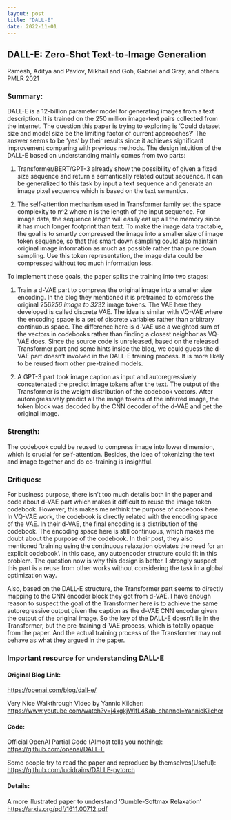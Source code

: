 ```yaml
---
layout: post
title: "DALL-E"
date: 2022-11-01
---
```


## DALL-E: Zero-Shot Text-to-Image Generation

Ramesh, Aditya and Pavlov, Mikhail and Goh, Gabriel and Gray, and others
PMLR 2021

### Summary:
DALL-E is a 12-billion parameter model for generating images from a text description. It is trained on the 250 million image-text pairs collected from the internet. The question this paper is trying to exploring is ‘Could dataset size and model size be the limiting factor of current approaches?’ The answer seems to be ‘yes’ by their results since it achieves significant improvement comparing with previous methods. The design intuition of the DALL-E based on understanding mainly comes from two parts:

1.	Transformer/BERT/GPT-3 already show the possibility of given a fixed size sequence and return a semantically related output sequence. It can be generalized to this task by input a text sequence and generate an image pixel sequence which is based on the text semantics.

2.	The self-attention mechanism used in Transformer family set the space complexity to n^2 where n is the length of the input sequence. For image data, the sequence length will easily eat up all the memory since it  has much longer footprint than text. To make the image data tractable, the goal is to smartly compressed the image into a smaller size of image token sequence, so that this smart down sampling could also maintain original image information as much as possible rather than pure down sampling. Use this token representation, the image data could be compressed without too much information loss.

To implement these goals, the paper splits the training into two stages:

1.	Train a d-VAE part to compress the original image into a smaller size encoding. In the blog they mentioned it is pretrained to compress the original 256*256 image to 32*32 image tokens. The VAE here they developed is called discrete VAE. The idea is similar with VQ-VAE where the encoding space is a set of discrete variables rather than arbitrary continuous space. The difference here is d-VAE use a weighted sum of the vectors in codebooks rather than finding a closest neighbor as VQ-VAE does. Since the source code is unreleased, based on the released Transformer part and some hints inside the blog, we could guess the d-VAE part doesn’t involved in the DALL-E training process. It is more likely to be reused from other pre-trained models.

2.	A GPT-3 part took image caption as input and autoregressively concatenated the predict image tokens after the text. The output of the Transformer is the weight distribution of the codebook vectors. After autoregressively predict all the image tokens of the inferred image, the token block was decoded by the CNN decoder of the d-VAE and get the original image.

### Strength:

The codebook could be reused to compress image into lower dimension, which is crucial for self-attention. Besides, the idea of tokenizing the text and image together and do co-training is insightful.
### Critiques:

For business purpose, there isn’t too much details both in the paper and code about d-VAE part which makes it difficult to reuse the image token codebook. However, this makes me rethink the purpose of codebook here. In VQ-VAE work, the codebook is directly related with the encoding space of the VAE. In their d-VAE, the final encoding is a distribution of the codebook. The encoding space here is still continuous, which makes me doubt about the purpose of the codebook. In their post, they also mentioned ‘training using the continuous relaxation obviates the need for an explicit codebook’. In this case, any autoencoder structure could fit in this problem. The question now is why this design is better. I strongly suspect this part is a reuse from other works without considering the task in a global optimization way.

Also, based on the DALL-E structure, the Transformer part seems to directly mapping to the CNN encoder block they got from d-VAE. I have enough reason to suspect the goal of the Transformer here is to achieve the same autoregressive output given the caption as the d-VAE CNN encoder given the output of the original image. So the key of the DALL-E doesn’t lie in the Transformer, but the pre-training d-VAE process, which is totally opaque from the paper. And the actual training process of the Transformer may not behave as what they argued in the paper.

### Important resource for understanding DALL-E

#### Original Blog Link:
https://openai.com/blog/dall-e/

Very Nice Walkthrough Video by Yannic Kilcher:
https://www.youtube.com/watch?v=j4xgkjWlfL4&ab_channel=YannicKilcher

#### Code:
Official OpenAI Partial Code (Almost tells you nothing): 
https://github.com/openai/DALL-E

Some people try to read the paper and reproduce by themselves(Useful):
https://github.com/lucidrains/DALLE-pytorch

#### Details:
A more illustrated paper to understand ‘Gumble-Softmax Relaxation’
https://arxiv.org/pdf/1611.00712.pdf
